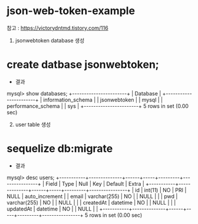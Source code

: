 # json-web-token-example

참고 : https://victorydntmd.tistory.com/116

1. jsonwebtoken database 생성

  # create datbase jsonwebtoken;
  
  - 결과
  
  mysql> show databases;
  +-----------------------+
  | Database              |
  +-----------------------+
  | information_schema    |
  | jsonwebtoken          |
  | mysql                 |
  | performance_schema    |
  | sys                   |
  +-----------------------+
  5 rows in set (0.00 sec)
  
2. user table 생성

  # sequelize db:migrate

  - 결과
  
  mysql> desc users;
  +-----------+--------------+------+-----+---------+----------------+
  | Field     | Type         | Null | Key | Default | Extra          |
  +-----------+--------------+------+-----+---------+----------------+
  | id        | int(11)      | NO   | PRI | NULL    | auto_increment |
  | email     | varchar(255) | NO   |     | NULL    |                |
  | pwd       | varchar(255) | NO   |     | NULL    |                |
  | createdAt | datetime     | NO   |     | NULL    |                |
  | updatedAt | datetime     | NO   |     | NULL    |                |
  +-----------+--------------+------+-----+---------+----------------+
  5 rows in set (0.00 sec)
